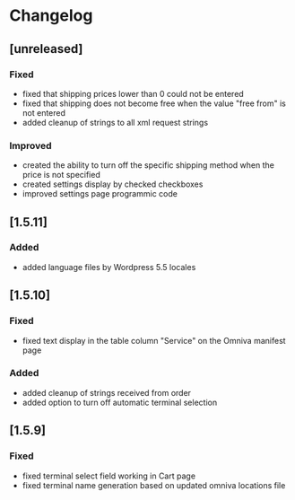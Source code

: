 # Changelog

## [unreleased]
### Fixed
- fixed that shipping prices lower than 0 could not be entered
- fixed that shipping does not become free when the value "free from" is not entered
- added cleanup of strings to all xml request strings

### Improved
- created the ability to turn off the specific shipping method when the price is not specified
- created settings display by checked checkboxes
- improved settings page programmic code

## [1.5.11]
### Added
- added language files by Wordpress 5.5 locales

## [1.5.10]
### Fixed
- fixed text display in the table column "Service" on the Omniva manifest page

### Added
- added cleanup of strings received from order
- added option to turn off automatic terminal selection

## [1.5.9]
### Fixed
- fixed terminal select field working in Cart page
- fixed terminal name generation based on updated omniva locations file
